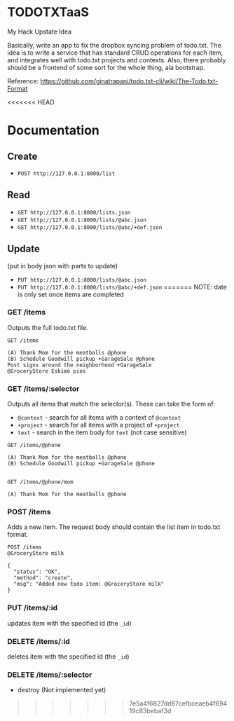 TODOTXTaaS
===

My Hack Upstate Idea

Basically, write an app to fix the dropbox syncing problem of todo.txt.
The idea is to write a service that has standard CRUD operations for each item, and integrates well
with todo.txt projects and contexts. Also, there probably should be a frontend of some sort for the
whole thing, ala bootstrap.

Reference: https://github.com/ginatrapani/todo.txt-cli/wiki/The-Todo.txt-Format

<<<<<<< HEAD

Documentation
===

Create
---
- `POST http://127.0.0.1:8000/list`

Read
---
- `GET http://127.0.0.1:8000/lists.json`
- `GET http://127.0.0.1:8000/lists/@abc.json`
- `GET http://127.0.0.1:8000/lists/@abc/+def.json`

Update
---
(put in body json with parts to update)
- `PUT http://127.0.0.1:8000/lists/@abc.json`
- `PUT http://127.0.0.1:8000/lists/@abc/+def.json`
=======
NOTE: date is only set once items are completed

### GET /items
Outputs the full todo.txt file.
```
GET /items

(A) Thank Mom for the meatballs @phone
(B) Schedule Goodwill pickup +GarageSale @phone
Post signs around the neighborhood +GarageSale
@GroceryStore Eskimo pies
```

### GET /items/:selector
Outputs all items that match the selector(s). These can take the form of:
  - `@context` - search for all items with a context of `@context`
  - `+project` - search for all items with a project of `+project`
  - `text` - search in the item body for `text` (not case sensitive)

```
GET /items/@phone

(A) Thank Mom for the meatballs @phone
(B) Schedule Goodwill pickup +GarageSale @phone


GET /items/@phone/mom

(A) Thank Mom for the meatballs @phone
```

### POST /items
Adds a new item. The request body should contain the list item in todo.txt format.

```
POST /items
@GroceryStore milk

{
  "status": "OK",
  "method": "create",
  "msg": "Added new todo item: @GroceryStore milk"
}
```

### PUT /items/:id
updates item with the specified id (the `_id`)

### DELETE /items/:id
deletes item with the specified id (the `_id`)

### DELETE /items/:selector
  - destroy (Not implemented yet)
>>>>>>> 7e5a4f6827dd87cefbceaeb4f69419c83bebaf3d
